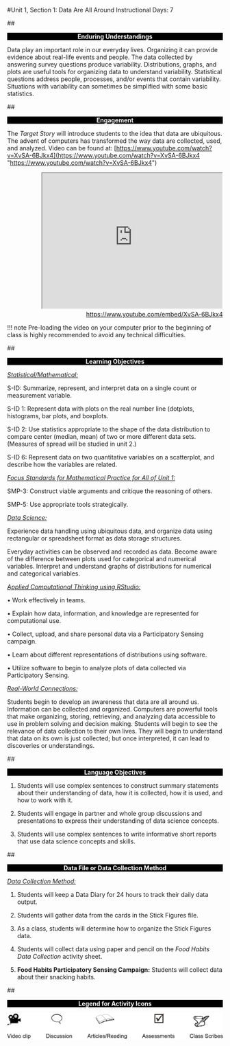 #Unit 1, Section 1: Data Are All Around
Instructional Days: 7

##<p style="background: black; color: white; text-align: center;">**Enduring Understandings**</p>
Data play an important role in our everyday lives. Organizing it can provide evidence about real-life
events and people. The data collected by answering survey questions produce variability. Distributions,
graphs, and plots are useful tools for organizing data to understand variability. Statistical questions
address people, processes, and/or events that contain variability. Situations with variability can
sometimes be simplified with some basic statistics.

##<p style="background: black; color: white; text-align: center;">**Engagement**</p>
The *Target Story* will introduce students to the idea that data are ubiquitous. The advent of computers
has transformed the way data are collected, used, and analyzed. Video can be found at:
[https://www.youtube.com/watch?v=XvSA-6BJkx4](https://www.youtube.com/watch?v=XvSA-6BJkx4 "https://www.youtube.com/watch?v=XvSA-6BJkx4")

  <div align="right"><iframe width="420" height="315"
  src="https://www.youtube.com/embed/XvSA-6BJkx4" allowfullscreen>
  </iframe><br><a href="https://www.youtube.com/embed/XvSA-6BJkx4">https://www.youtube.com/embed/XvSA-6BJkx4</a></div>

!!! note 
    Pre-loading the video on your computer prior to the beginning of class is highly recommended to
    avoid any technical difficulties.

##<p style="background: black; color: white; text-align: center;">**Learning Objectives**</p>
*<u>Statistical/Mathematical:</u>* 

S-ID: Summarize, represent, and interpret data on a single count or measurement variable.

S-ID 1: Represent data with plots on the real number line (dotplots, histograms, bar plots, and boxplots.

S-ID 2: Use statistics appropriate to the shape of the data distribution to compare center (median, mean)
of two or more different data sets. (Measures of spread will be studied in unit 2.)

S-ID 6: Represent data on two quantitative variables on a scatterplot, and describe how the variables are
related.

*<u>Focus Standards for Mathematical Practice for All of Unit 1:</u>*

SMP-3: Construct viable arguments and critique the reasoning of others.

SMP-5: Use appropriate tools strategically.

*<u>Data Science:</u>*

Experience data handling using ubiquitous data, and organize data using rectangular or spreadsheet
format as data storage structures.

Everyday activities can be observed and recorded as data. Become aware of the difference between
plots used for categorical and numerical variables. Interpret and understand graphs of distributions for
numerical and categorical variables.

*<u>Applied Computational Thinking using RStudio:</u>*

• Work effectively in teams.

• Explain how data, information, and knowledge are represented for computational use.

• Collect, upload, and share personal data via a Participatory Sensing campaign.

• Learn about different representations of distributions using software.

• Utilize software to begin to analyze plots of data collected via Participatory Sensing.

*<u>Real-World Connections:</u>*

Students begin to develop an awareness that data are all around us. Information can be collected and
organized. Computers are powerful tools that make organizing, storing, retrieving, and analyzing data
accessible to use in problem solving and decision making. Students will begin to see the relevance of
data collection to their own lives. They will begin to understand that data on its own is just collected; but
once interpreted, it can lead to discoveries or understandings.

##<p style="background: black; color: white; text-align: center;">**Language Objectives**</p>

1. Students will use complex sentences to construct summary statements about their understanding
of data, how it is collected, how it is used, and how to work with it.

2. Students will engage in partner and whole group discussions and presentations to express their
understanding of data science concepts.

3. Students will use complex sentences to write informative short reports that use data science
concepts and skills.

##<p style="background: black; color: white; text-align: center;">**Data File or Data Collection Method**</p>

*<u>Data Collection Method:</u>*

  1. Students will keep a Data Diary for 24 hours to track their daily data output.

  2. Students will gather data from the cards in the Stick Figures file.

  3. As a class, students will determine how to organize the Stick Figures data.

  4. Students will collect data using paper and pencil on the *Food Habits Data Collection* activity sheet.

  5. **Food Habits Participatory Sensing Campaign:** Students will collect data about their snacking
  habits.

##<p style="background: black; color: white; text-align: center;">**Legend for Activity Icons**</p>
![legend](../img/legend.png)
